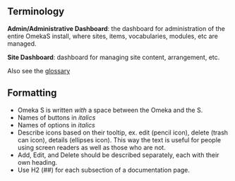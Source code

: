 ## Terminology
**Admin/Administrative Dashboard**: the dashboard for administration of the entire OmekaS install, where sites, items, vocabularies, modules, etc are managed. 

**Site Dashboard**: dashboard for managing site content, arrangement, etc.

Also see the [glossary](/Glossary.md)

## Formatting

- Omeka S is written *with* a space between the Omeka and the S.
- Names of buttons in *italics*
- Names of options in *italics*
- Describe icons based on their tooltip, ex. edit (pencil icon), delete (trash can icon), details (ellipses icon). This way the text is useful for people using screen readers as well as those who are not.
- Add, Edit, and Delete should be described separately, each with their own heading. 
- Use H2 (##) for each subsection of a documentation page.
